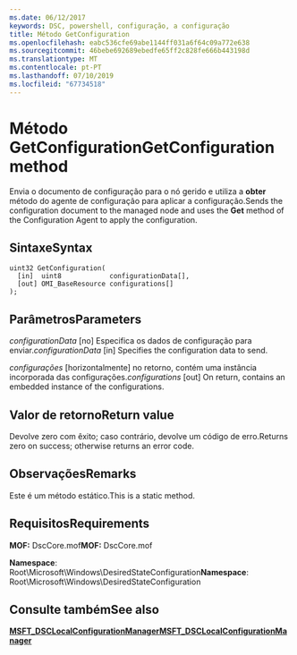```yaml
---
ms.date: 06/12/2017
keywords: DSC, powershell, configuração, a configuração
title: Método GetConfiguration
ms.openlocfilehash: eabc536cfe69abe1144ff031a6f64c09a772e638
ms.sourcegitcommit: 46bebe692689ebedfe65ff2c828fe666b443198d
ms.translationtype: MT
ms.contentlocale: pt-PT
ms.lasthandoff: 07/10/2019
ms.locfileid: "67734518"
---
```

# <a name="getconfiguration-method"></a><span data-ttu-id="76d96-103">Método GetConfiguration</span><span class="sxs-lookup"><span data-stu-id="76d96-103">GetConfiguration method</span></span>

<span data-ttu-id="76d96-104">Envia o documento de configuração para o nó gerido e utiliza a **obter** método do agente de configuração para aplicar a configuração.</span><span class="sxs-lookup"><span data-stu-id="76d96-104">Sends the configuration document to the managed node and uses the **Get** method of the Configuration Agent to apply the configuration.</span></span>

## <a name="syntax"></a><span data-ttu-id="76d96-105">Sintaxe</span><span class="sxs-lookup"><span data-stu-id="76d96-105">Syntax</span></span>

```mof
uint32 GetConfiguration(
  [in]  uint8            configurationData[],
  [out] OMI_BaseResource configurations[]
);
```

## <a name="parameters"></a><span data-ttu-id="76d96-106">Parâmetros</span><span class="sxs-lookup"><span data-stu-id="76d96-106">Parameters</span></span>

<span data-ttu-id="76d96-107">*configurationData* \[no\] Especifica os dados de configuração para enviar.</span><span class="sxs-lookup"><span data-stu-id="76d96-107">*configurationData* \[in\] Specifies the configuration data to send.</span></span>

<span data-ttu-id="76d96-108">*configurações* \[horizontalmente\] no retorno, contém uma instância incorporada das configurações.</span><span class="sxs-lookup"><span data-stu-id="76d96-108">*configurations* \[out\] On return, contains an embedded instance of the configurations.</span></span>

## <a name="return-value"></a><span data-ttu-id="76d96-109">Valor de retorno</span><span class="sxs-lookup"><span data-stu-id="76d96-109">Return value</span></span>

<span data-ttu-id="76d96-110">Devolve zero com êxito; caso contrário, devolve um código de erro.</span><span class="sxs-lookup"><span data-stu-id="76d96-110">Returns zero on success; otherwise returns an error code.</span></span>

## <a name="remarks"></a><span data-ttu-id="76d96-111">Observações</span><span class="sxs-lookup"><span data-stu-id="76d96-111">Remarks</span></span>

<span data-ttu-id="76d96-112">Este é um método estático.</span><span class="sxs-lookup"><span data-stu-id="76d96-112">This is a static method.</span></span>

## <a name="requirements"></a><span data-ttu-id="76d96-113">Requisitos</span><span class="sxs-lookup"><span data-stu-id="76d96-113">Requirements</span></span>

<span data-ttu-id="76d96-114">**MOF:** DscCore.mof</span><span class="sxs-lookup"><span data-stu-id="76d96-114">**MOF:** DscCore.mof</span></span>

<span data-ttu-id="76d96-115">**Namespace**: Root\Microsoft\Windows\DesiredStateConfiguration</span><span class="sxs-lookup"><span data-stu-id="76d96-115">**Namespace**: Root\Microsoft\Windows\DesiredStateConfiguration</span></span>

## <a name="see-also"></a><span data-ttu-id="76d96-116">Consulte também</span><span class="sxs-lookup"><span data-stu-id="76d96-116">See also</span></span>

[<span data-ttu-id="76d96-117">**MSFT_DSCLocalConfigurationManager**</span><span class="sxs-lookup"><span data-stu-id="76d96-117">**MSFT_DSCLocalConfigurationManager**</span></span>](msft-dsclocalconfigurationmanager.md)

